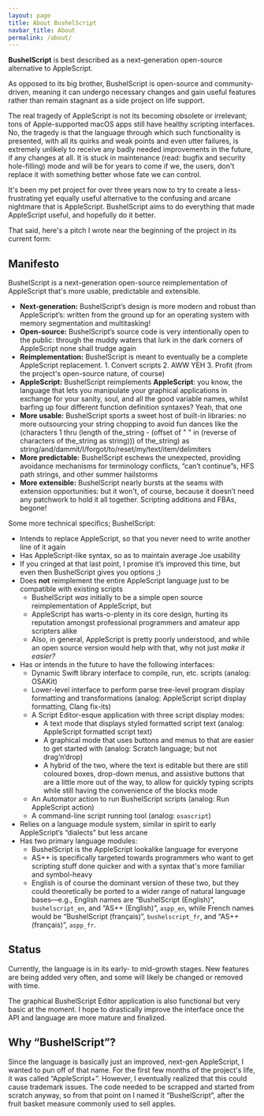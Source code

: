 ```yaml
---
layout: page
title: About BushelScript
navbar_title: About
permalink: /about/
---
```


<div style="text-align: initial" markdown="1">

**BushelScript** is best described as a next-generation open-source alternative to AppleScript.

As opposed to its big brother, BushelScript is open-source and community-driven, meaning it can undergo necessary changes and gain useful features rather than remain stagnant as a side project on life support.

The real tragedy of AppleScript is not its becoming obsolete or irrelevant; tons of Apple-supported macOS apps still have healthy scripting interfaces. No, the tragedy is that the language through which such functionality is presented, with all its quirks and weak points and even utter failures, is extremely unlikely to receive any badly needed improvements in the future, if any changes at all. It is stuck in maintenance (read: bugfix and security hole-filling) mode and will be for years to come if we, the users, don't replace it with something better whose fate we can control.

It's been my pet project for over three years now to try to create a less-frustrating yet equally useful alternative to the confusing and arcane nightmare that is AppleScript. BushelScript aims to do everything that made AppleScript useful, and hopefully do it better.

That said, here's a pitch I wrote near the beginning of the project in its current form:

## Manifesto

BushelScript is a next-generation open-source reimplementation of AppleScript that's more usable, predictable and extensible.

* **Next-generation:** BushelScript’s design is more modern and robust than AppleScript’s: written from the ground up for an operating system with memory segmentation and multitasking!
* **Open-source:** BushelScript’s source code is very intentionally open to the public: through the muddy waters that lurk in the dark corners of AppleScript none shall trudge again
* **Reimplementation:** BushelScript is meant to eventually be a complete AppleScript replacement. 1\. Convert scripts 2\. AWW YEH 3\. Profit (from the project's open-source nature, of course)
* **AppleScript:** BushelScript reimplements **AppleScript**: you know, the language that lets you manipulate your graphical applications in exchange for your sanity, soul, and all the good variable names, whilst barfing up four different function definition syntaxes? Yeah, that one
* **More usable:** BushelScript sports a sweet host of built-in libraries: no more outsourcing your string chopping to avoid fun dances like the (characters 1 thru (length of the\_string - (offset of " " in (reverse of characters of the\_string as string))) of the\_string) as string/and/dammit/I/forgot/to/reset/my/text/item/delimiters
* **More predictable:** BushelScript eschews the unexpected, providing avoidance mechanisms for terminology conflicts, “can’t continue”s, HFS path strings, and other summer hailstorms
* **More extensible:** BushelScript nearly bursts at the seams with extension opportunities: but it won't, of course, because it doesn’t need any patchwork to hold it all together. Scripting additions and FBAs, begone!

Some more technical specifics; BushelScript:

* Intends to replace AppleScript, so that you never need to write another line of it again
* Has AppleScript-like syntax, so as to maintain average Joe usability
* If you cringed at that last point, I promise it’s improved this time, but even then BushelScript gives you options ;)
* Does **not** reimplement the entire AppleScript language just to be compatible with existing scripts
    * BushelScript *was* initially to be a simple open source reimplementation of AppleScript, but
    * AppleScript has warts-o-plenty in its core design, hurting its reputation amongst professional programmers and amateur app scripters alike
    * Also, in general, AppleScript is pretty poorly understood, and while an open source version would help with that, why not just *make it easier?*
* Has or intends in the future to have the following interfaces:
    * Dynamic Swift library interface to compile, run, etc. scripts (analog: OSAKit)
    * Lower-level interface to perform parse tree-level program display formatting and transformations (analog: AppleScript script display formatting, Clang fix-its)
    * A Script Editor-esque application with three script display modes:
        * A text mode that displays styled formatted script text (analog: AppleScript formatted script text)
        * A graphical mode that uses buttons and menus to that are easier to get started with (analog: Scratch language; but not drag’n’drop)
        * A hybrid of the two, where the text is editable but there are still coloured boxes, drop-down menus, and assistive buttons that are a little more out of the way, to allow for quickly typing scripts while still having the convenience of the blocks mode
    * An Automator action to run BushelScript scripts (analog: Run AppleScript action)
    * A command-line script running tool (analog: `​osascript`​)
* Relies on a language module system, similar in spirit to early AppleScript’s “dialects” but less arcane
* Has two primary language modules:
    * BushelScript is the AppleScript lookalike language for everyone
    * AS++ is specifically targeted towards programmers who want to get scripting stuff done quicker and with a syntax that's more familiar and symbol-heavy
    * English is of course the dominant version of these two, but they could theoretically be ported to a wider range of natural language bases—e.g., English names are “BushelScript (English)”, `​bushelscript_en`​, and “AS++ (English)”, `​aspp_en`​, while French names would be “BushelScript (français)”, `​bushelscript_fr`​, and “AS++ (français)”, `​aspp_fr`​.

## Status

Currently, the language is in its early- to mid-growth stages. New features are being added very often, and some will likely be changed or removed with time.

The graphical BushelScript Editor application is also functional but very basic at the moment. I hope to drastically improve the interface once the API and language are more mature and finalized.

## Why “BushelScript”?

Since the language is basically just an improved, next-gen AppleScript, I wanted to pun off of that name. For the first few months of the project's life, it was called “AppleScript+”. However, I eventually realized that this could cause trademark issues. The code needed to be scrapped and started from scratch anyway, so from that point on I named it “BushelScript”, after the fruit basket measure commonly used to sell apples.

</div>
